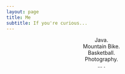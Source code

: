 ```yaml
---
layout: page
title: Me
subtitle: If you're curious...
---
```

<p align="center">
  Java.
  <br>
  Mountain Bike.
  <br>
  Basketball.
  <br>
  Photography.
  <br>
  ... .
  <br>
</p>
